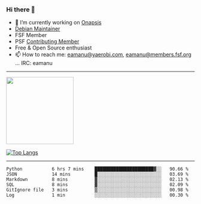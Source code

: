 ### Hi there 👋


- 🔭 I’m currently working on [Onapsis](http://onapsis.com)
- [Debian Maintainer](https://qa.debian.org/developer.php?login=eamanu%40yaerobi.com)
- FSF Member
- PSF [Contributing Member](https://www.python.org/psf/membership/#what-membership-classes-are-there)
- Free & Open Source enthusiast 
- 📫 How to reach me: eamanu@yaerobi.com, eamanu@members.fsf.org ... IRC: eamanu

---

<img height="180em" src="https://github-readme-stats.vercel.app/api?theme=dark&username=eamanu&show_icons=true&hide_border=true&&count_private=true&include_all_commits=true" />

[![Top Langs](https://github-readme-stats.vercel.app/api/top-langs/?theme=dark&username=eamanu&layout=compact)](https://github.com/anuraghazra/github-readme-stats)

---

<!--START_SECTION:waka-->

```text
Python           6 hrs 7 mins    ██████████████████████▓░░   90.66 %
JSON             14 mins         █░░░░░░░░░░░░░░░░░░░░░░░░   03.69 %
Markdown         8 mins          ▓░░░░░░░░░░░░░░░░░░░░░░░░   02.13 %
SQL              8 mins          ▓░░░░░░░░░░░░░░░░░░░░░░░░   02.09 %
GitIgnore file   3 mins          ▒░░░░░░░░░░░░░░░░░░░░░░░░   00.98 %
Log              1 min           ░░░░░░░░░░░░░░░░░░░░░░░░░   00.30 %
```

<!--END_SECTION:waka-->
